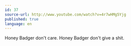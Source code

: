 ```yaml
---
id: 37
source-url: http://www.youtube.com/watch?v=4r7wHMg5Yjg
published: true
language: en
---
```

Honey Badger don't care. Honey Badger don't give a shit.
